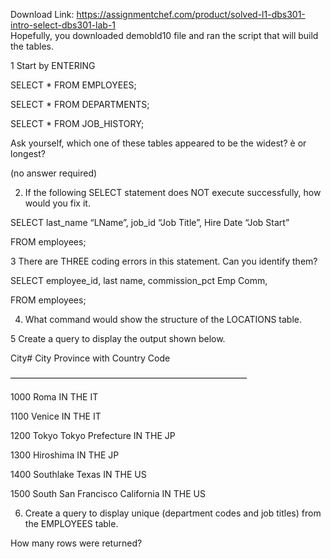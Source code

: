 Download Link: https://assignmentchef.com/product/solved-l1-dbs301-intro-select-dbs301-lab-1
<br>
Hopefully, you downloaded demobld10 file and ran the script that will build the tables.

1 Start by ENTERING

SELECT * FROM EMPLOYEES;

SELECT * FROM DEPARTMENTS;

SELECT * FROM JOB_HISTORY;

Ask yourself, which one of these tables appeared to be the widest? è    or longest?

(no answer required)




<ol start="2">

 <li>If the following SELECT statement does NOT execute successfully, how would you fix it.</li>

</ol>

SELECT last_name “LName”, job_id “Job Title”, Hire Date “Job Start”

FROM employees;




3 There are THREE coding errors in this statement. Can you identify them?

SELECT employee_id, last name, commission_pct Emp Comm,

FROM employees;




<ol start="4">

 <li>What command would show the structure of the LOCATIONS table.</li>

</ol>




5 Create a query to display the output shown below.

<strong> </strong>

City#                      City                                        Province with Country Code

———————————————————————————

1000              Roma                                    IN THE IT

1100              Venice                                  IN THE IT

1200              Tokyo                                    Tokyo Prefecture IN THE JP

1300              Hiroshima                            IN THE JP

1400              Southlake                          Texas IN THE US

1500              South San Francisco        California IN THE US




<ol start="6">

 <li>Create a query to display unique (department codes and job titles) from the EMPLOYEES table.</li>

</ol>

How many rows were returned?